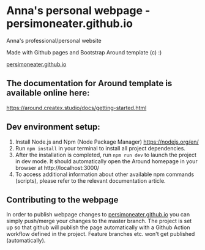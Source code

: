 # Anna's personal webpage - persimoneater.github.io
Anna's professional/personal website

Made with Github pages and Bootstrap Around template (c) :)

[persimoneater.github.io](http://persimoneater.github.io)


## The documentation for Around template is available online here:

https://around.createx.studio/docs/getting-started.html

## Dev environment setup:

1. Install Node.js and Npm (Node Package Manager)
   https://nodejs.org/en/
2. Run `npm install` in your terminal to install all project dependencies.
3. After the installation is completed, run `npm run dev` to launch the project in dev mode. It should automatically open the Around homepage in your browser at http://localhost:3000/
4. To access additional information about other available npm commands (scripts), please refer to the relevant documentation article.

## Contributing to the webpage

In order to publish webpage changes to [persimoneater.github.io](http://persimoneater.github.io) you can simply push/merge your changes to the master branch. The project is set up so that github will publish the page automatically with a Github Action workflow defined in the project. Feature branches etc. won't get published (automatically).
